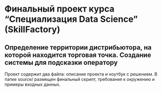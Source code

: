 # Финальный проект курса “Специализация Data Science” (SkillFactory)
## Определение территории дистрибьютора, на которой находится торговая точка. Создание системы для подсказки оператору

Проект содержит два файла: описание проекта и ноутбук с решением.
В папке source/ размещен финальный скрипт, требования к окружению и примеры входных данных.
